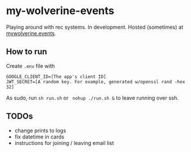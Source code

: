 # my-wolverine-events

Playing around with rec systems. In development. Hosted (sometimes) at [mywolverine.events](https://mywolverine.events/).

## How to run 
Create `.env` file with 
```
GOOGLE_CLIENT_ID=[The app's client ID]
JWT_SECRET=[A random key. For example, generated w/openssl rand -hex 32]
```
As sudo, run `sh run.sh` or ` nohup ./run.sh &` to leave running over ssh.


## TODOs
- change prints to logs
- fix datetime in cards
- instructions for joining / leaving email list